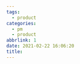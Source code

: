 ```yaml
---
tags:
  - product
categories:
  - pm
  - product
abbrlink: 1
date: 2021-02-22 16:06:20
title:
---
```



<!--more-->
